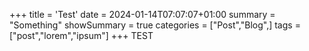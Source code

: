 +++
title = 'Test'
date = 2024-01-14T07:07:07+01:00
summary = "Something"
showSummary = true
categories = ["Post","Blog",]
tags = ["post","lorem","ipsum"]
+++
TEST
